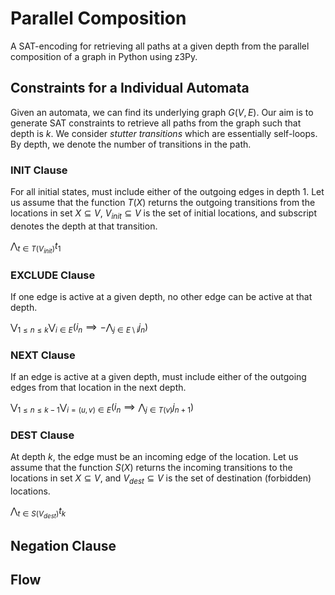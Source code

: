 # Parallel Composition
A SAT-encoding for retrieving all paths at a given depth from the parallel composition of a graph in Python using z3Py.

## Constraints for a Individual Automata

Given an automata, we can find its underlying graph $G(V,E)$. Our aim is to generate SAT constraints to retrieve all paths from the graph such that depth is $k$. We consider *stutter transitions* which are essentially self-loops. By depth, we denote the number of transitions in the path.

### INIT Clause
For all initial states, must include either of the outgoing edges in depth 1. Let us assume that the function $T(X)$ returns the outgoing transitions from the locations in set $X \subseteq V$, $V_{init} \subseteq V$ is the set of initial locations, and subscript denotes the depth at that transition.

$\bigwedge_{t \in T(V_{init})}{t_1}$

### EXCLUDE Clause
If one edge is active at a given depth, no other edge can be active at that depth.

$\bigvee_{1 \leq n \leq k}{\bigvee_{i \in E}(i_n \implies -\bigwedge_{j \in E\setminus i}{j_n})}$

### NEXT Clause
If an edge is active at a given depth, must include either of the outgoing edges from that location in the next depth.

$\bigvee_{1 \leq n \leq k-1}{\bigvee_{i = (u,v) \in E}(i_n \implies \bigwedge_{j \in T(v)}{j_{n+1}})}$

### DEST Clause
At depth $k$, the edge must be an incoming edge of the location. Let us assume that the function $S(X)$ returns the incoming transitions to the locations in set $X \subseteq V$, and $V_{dest} \subseteq V$ is the set of destination (forbidden) locations.

$\bigwedge_{t \in S(V_{dest})}{t_k}$

## Negation Clause

## Flow
